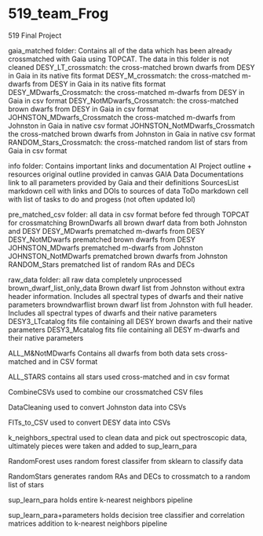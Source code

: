 # 519_team_Frog
519 Final Project


gaia_matched folder:
Contains all of the data which has been already crossmatched with Gaia using TOPCAT. The data in this folder is not cleaned
        DESY_LT_crossmatch:
            the cross-matched brown dwarfs from DESY in Gaia in its native fits format
        DESY_M_crossmatch:
            the cross-matched m-dwarfs from DESY in Gaia in its native fits format
        DESY_MDwarfs_Crossmatch:
            the cross-matched m-dwarfs from DESY in Gaia in csv format
        DESY_NotMDwarfs_Crossmatch:
            the cross-matched brown dwarfs from DESY in Gaia in csv format
        JOHNSTON_MDwarfs_Crossmatch
            the cross-matched m-dwarfs from Johnston in Gaia in native csv format
        JOHNSTON_NotMDwarfs_Crossmatch
            the cross-matched brown dwarfs from Johnston in Gaia in native csv format
        RANDOM_Stars_Crossmatch:
            the cross-matched random list of stars from Gaia in csv format

info folder:
Contains important links and documentation
        AI Project outline + resources
            original outline provided in canvas
        GAIA Data Documentations
            link to all parameters provided by Gaia and their definitions
        SourcesList
            markdown cell with links and DOIs to sources of data
        ToDo
            markdown cell with list of tasks to do and progess (not often updated lol)

pre_matched_csv folder:
all data in csv format before fed through TOPCAT for crossmatching
        BrownDwarfs
            all brown dwarf data from both Johnston and DESY
        DESY_MDwarfs
            prematched m-dwarfs from DESY
        DESY_NotMDwarfs
            prematched brown dwarfs from DESY
        JOHNSTON_MDwarfs
            prematched m-dwarfs from Johnston
        JOHNSTON_NotMDwarfs
            prematched brown dwarfs from Johnston
        RANDOM_Stars
            prematched list of random RAs and DECs

raw_data folder:
all raw data completely unprocessed
        brown_dwarf_list_only_data
            Brown dwarf list from Johnston without extra header information. Includes all spectral types of dwarfs and their native parameters
        browndwarflist
            brown dwarf list from Johnston with full header. Includes all spectral types of dwarfs and their native parameters  
        DESY3_LTcatalog
            fits file containing all DESY brown dwarfs and their native parameters
        DESY3_Mcatalog
            fits file containing all DESY m-dwarfs and their native parameters

ALL_M&NotMDwarfs
    Contains all dwarfs from both data sets cross-matched and in CSV format

ALL_STARS
    contains all stars used cross-matched and in csv format

CombineCSVs
    used to combine our crossmatched CSV files

DataCleaning
    used to convert Johnston data into CSVs

FITs_to_CSV
    used to convert DESY data into CSVs

k_neighbors_spectral
    used to clean data and pick out spectroscopic data, ultimately pieces were taken and added to sup_learn_para

RandomForest
    uses random forest classifer from sklearn to classify data

RandomStars
    generates random RAs and DECs to crossmatch to a random list of stars

sup_learn_para
    holds entire k-nearest neighbors pipeline

sup_learn_para+parameters
    holds decision tree classifier and correlation matrices addition to k-nearest neighbors pipeline